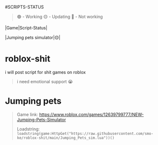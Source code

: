 #SCRIPTS-STATUS
>:green_circle: - Working
>:yellow_circle: - Updating
>:red_circle: - Not working

|Game|Script-Status|

|Jumping pets simulator|:yellow_circle:|

# roblox-shit
i will post script for shit games on roblox
> i need emotional support :sob:
# Jumping pets
> Game link: https://www.roblox.com/games/12639799777/NEW-Jumping-Pets-Simulator
> 
> Loadstring: ```loadstring(game:HttpGet("https://raw.githubusercontent.com/smo-ke/roblox-shit/main/Jumping_Pets_sim.lua"))()```

